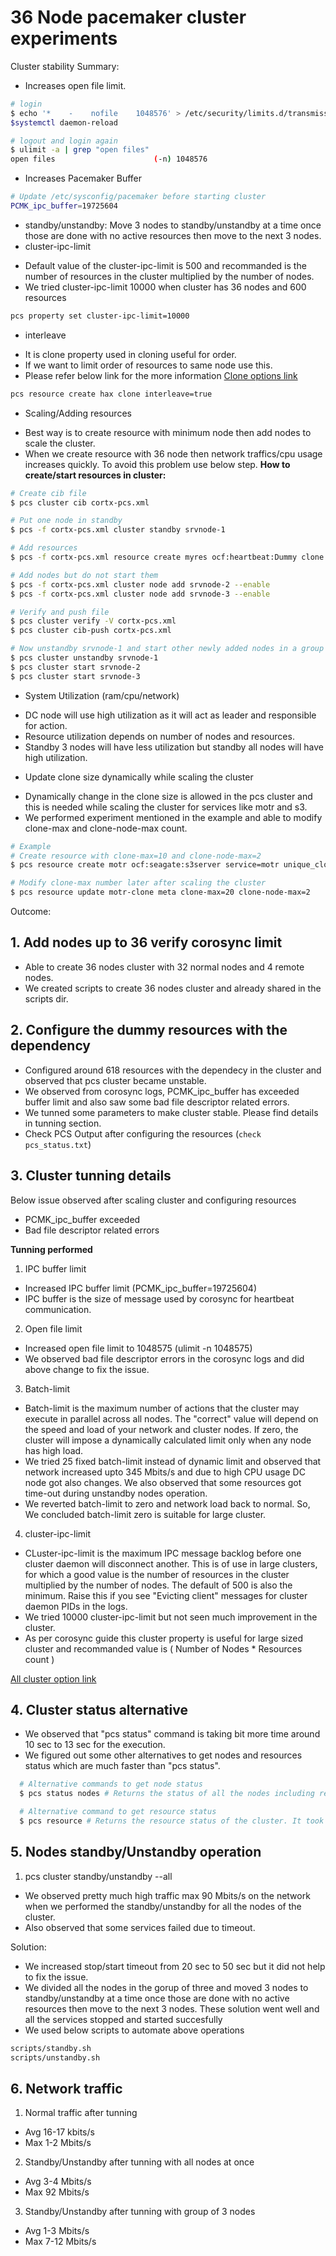 # 36 Node pacemaker cluster experiments

Cluster stability Summary:
-   Increases open file limit.

```bash
# login
$ echo '*    -    nofile    1048576' > /etc/security/limits.d/transmission.conf
$systemctl daemon-reload

# logout and login again
$ ulimit -a | grep "open files"
open files                      (-n) 1048576
```

-   Increases Pacemaker Buffer

```bash
# Update /etc/sysconfig/pacemaker before starting cluster
PCMK_ipc_buffer=19725604
```

-   standby/unstandby: Move 3 nodes to standby/unstandby at a time once those are done with no active resources then move to the next 3 nodes.
-   cluster-ipc-limit
  *   Default value of the cluster-ipc-limit is 500 and recommanded is the number of resources in the cluster multiplied by the number of nodes.
  *   We tried cluster-ipc-limit 10000 when cluster has 36 nodes and 600 resources

  ```bash
  pcs property set cluster-ipc-limit=10000
  ```

-   interleave
  *   It is clone property used in cloning useful for order.
  *   If we want to limit order of resources to same node use this.
  *   Please refer below link for the more information
  [Clone options link](https://clusterlabs.org/pacemaker/doc/en-US/Pacemaker/1.1/html/Pacemaker_Explained/_clone_options.html)

```bash
pcs resource create hax clone interleave=true
```

-   Scaling/Adding resources
  *   Best way is to create resource with minimum node then add nodes to scale the cluster.
  *   When we create resource with 36 node then network traffics/cpu usage increases quickly. To avoid this problem use below step.
  **How to create/start resources in cluster:**

  ```bash
  # Create cib file
  $ pcs cluster cib cortx-pcs.xml

  # Put one node in standby
  $ pcs -f cortx-pcs.xml cluster standby srvnode-1

  # Add resources
  $ pcs -f cortx-pcs.xml resource create myres ocf:heartbeat:Dummy clone

  # Add nodes but do not start them
  $ pcs -f cortx-pcs.xml cluster node add srvnode-2 --enable
  $ pcs -f cortx-pcs.xml cluster node add srvnode-3 --enable

  # Verify and push file
  $ pcs cluster verify -V cortx-pcs.xml
  $ pcs cluster cib-push cortx-pcs.xml

  # Now unstandby srvnode-1 and start other newly added nodes in a group
  $ pcs cluster unstandby srvnode-1
  $ pcs cluster start srvnode-2
  $ pcs cluster start srvnode-3
  ```

-   System Utilization (ram/cpu/network)
  *   DC node will use high utilization as it will act as leader and responsible for action.
  *   Resource utilization depends on number of nodes and resources.
  *   Standby 3 nodes will have less utilization but standby all nodes will have high utilization.

-   Update clone size dynamically while scaling the cluster
  *   Dynamically change in the clone size is allowed in the pcs cluster and this is needed while scaling the cluster for services like motr and s3.
  *   We performed experiment mentioned in the example and able to modify clone-max and clone-node-max count.

  ```bash
  # Example
  # Create resource with clone-max=10 and clone-node-max=2
  $ pcs resource create motr ocf:seagate:s3server service=motr unique_clone=true clone clone-max=10 clone-node-max=2 globally-unique=true

  # Modify clone-max number later after scaling the cluster
  $ pcs resource update motr-clone meta clone-max=20 clone-node-max=2
  ```

Outcome:

## 1. Add nodes up to 36 verify corosync limit
-   Able to create 36 nodes cluster with 32 normal nodes and 4 remote nodes.
-   We created scripts to create 36 nodes cluster and already shared in the scripts dir.

## 2. Configure the dummy resources with the dependency
-   Configured around 618 resources with the dependecy in the cluster and observed that pcs cluster became unstable.
-   We observed from corosync logs, PCMK_ipc_buffer has exceeded buffer limit and also saw some bad file descriptor related errors.
-   We tunned some parameters to make cluster stable. Please find details in tunning section.
-   Check PCS Output after configuring the resources (`check pcs_status.txt`)

## 3. Cluster tunning details

Below issue observed after scaling cluster and configuring resources
-   PCMK_ipc_buffer exceeded
-   Bad file descriptor related errors

**Tunning performed**
1.  IPC buffer limit
-   Increased IPC buffer limit (PCMK_ipc_buffer=19725604)
-   IPC buffer is the size of message used by corosync for heartbeat communication.

2.  Open file limit
-   Increased open file limit to 1048575 (ulimit -n 1048575)
-   We observed bad file descriptor errors in the corosync logs and did above change to fix the issue.

3.  Batch-limit
-   Batch-limit is the maximum number of actions that the cluster may execute in parallel across all nodes. The "correct" value will depend on the speed and load of your network and cluster nodes. If zero, the cluster will impose a dynamically calculated limit only when any node has high load.
-   We tried 25 fixed batch-limit instead of dynamic limit and observed that network increased upto 345 Mbits/s and due to high CPU usage DC node got also changes. We also observed that some resources got time-out during unstandby nodes operation.
-   We reverted batch-limit to zero and network load back to normal. So, We concluded batch-limit zero is suitable for large cluster.

4.  cluster-ipc-limit
-   CLuster-ipc-limit is the maximum IPC message backlog before one cluster daemon will disconnect another. This is of use in large clusters, for which a good value is the number of resources in the cluster multiplied by the number of nodes. The default of 500 is also the minimum. Raise this if you see "Evicting client" messages for cluster daemon PIDs in the logs.
-   We tried 10000 cluster-ipc-limit but not seen much improvement in the cluster.
-   As per corosync guide this cluster property is useful for large sized cluster and recommanded value is ( Number of Nodes * Resources count )

[All cluster option link](https://clusterlabs.org/pacemaker/doc/en-US/Pacemaker/1.1/html/Pacemaker_Explained/s-cluster-options.html)

## 4. Cluster status alternative
-   We observed that "pcs status" command is taking bit more time around 10 sec to 13 sec for the execution.
-   We figured out some other alternatives to get nodes and resources status which are much faster than "pcs status".

```bash
  # Alternative commands to get node status
  $ pcs status nodes # Returns the status of all the nodes including remote nodes which are present in the cluster. It took around 1-2 secs for the execution.

  # Alternative command to get resource status
  $ pcs resource # Returns the resource status of the cluster. It took around 1-2 secs for the execution.
```

## 5. Nodes standby/Unstandby operation

1.  pcs cluster standby/unstandby --all
-   We observed pretty much high traffic max 90 Mbits/s on the network when we performed the standby/unstandby for all the nodes of the cluster.
-   Also observed that some services failed due to timeout.

Solution:
-   We increased stop/start timeout from 20 sec to 50 sec but it did not help to fix the issue.
-   We divided all the nodes in the gorup of three and moved 3 nodes to standby/unstandby at a time once those are done with no active resources then move to the next 3 nodes. These solution went well and all the services stopped and started succesfully
-   We used below scripts to automate above operations

```bash 
scripts/standby.sh
scripts/unstandby.sh
```

## 6. Network traffic

1.  Normal traffic after tunning
-   Avg 16-17 kbits/s
-   Max 1-2 Mbits/s

2.  Standby/Unstandby after tunning with all nodes at once
-   Avg 3-4 Mbits/s
-   Max 92 Mbits/s

3.  Standby/Unstandby after tunning with group of 3 nodes
-   Avg 1-3 Mbits/s
-   Max 7-12 Mbits/s

